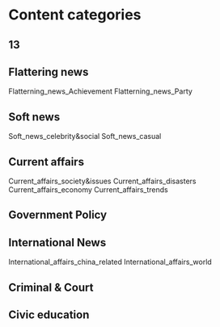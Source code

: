 

# Content categories

## 13


## Flattering news
Flatterning_news_Achievement
Flatterning_news_Party

## Soft news
Soft_news_celebrity&social
Soft_news_casual

## Current affairs
Current_affairs_society&issues
Current_affairs_disasters 
Current_affairs_economy 
Current_affairs_trends

## Government Policy

## International News
International_affairs_china_related
International_affairs_world

## Criminal & Court

## Civic education



